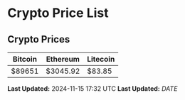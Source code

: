 # Crypto Price List

## Crypto Prices
| Bitcoin | Ethereum | Litecoin |
| ------- | -------- | -------- |
| $89651 | $3045.92 | $83.85 |
**Last Updated:** 2024-11-15 17:32 UTC
**Last Updated:** $DATE$
